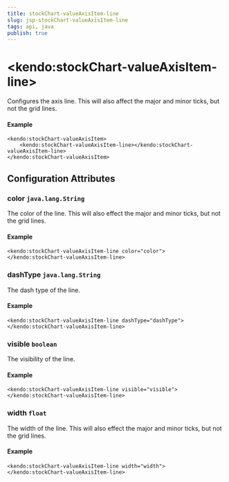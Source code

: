 ```yaml
---
title: stockChart-valueAxisItem-line
slug: jsp-stockChart-valueAxisItem-line
tags: api, java
publish: true
---
```


# \<kendo:stockChart-valueAxisItem-line\>

Configures the axis line. This will also affect the major and minor ticks, but not the grid lines.

#### Example
    <kendo:stockChart-valueAxisItem>
        <kendo:stockChart-valueAxisItem-line></kendo:stockChart-valueAxisItem-line>
    </kendo:stockChart-valueAxisItem>

## Configuration Attributes

### color `java.lang.String`

The color of the line. This will also effect the major and minor ticks, but
not the grid lines.

#### Example
    <kendo:stockChart-valueAxisItem-line color="color">
    </kendo:stockChart-valueAxisItem-line>

### dashType `java.lang.String`

The dash type of the line.

#### Example
    <kendo:stockChart-valueAxisItem-line dashType="dashType">
    </kendo:stockChart-valueAxisItem-line>

### visible `boolean`

The visibility of the line.

#### Example
    <kendo:stockChart-valueAxisItem-line visible="visible">
    </kendo:stockChart-valueAxisItem-line>

### width `float`

The width of the line. This will also effect the major and minor ticks, but
not the grid lines.

#### Example
    <kendo:stockChart-valueAxisItem-line width="width">
    </kendo:stockChart-valueAxisItem-line>

